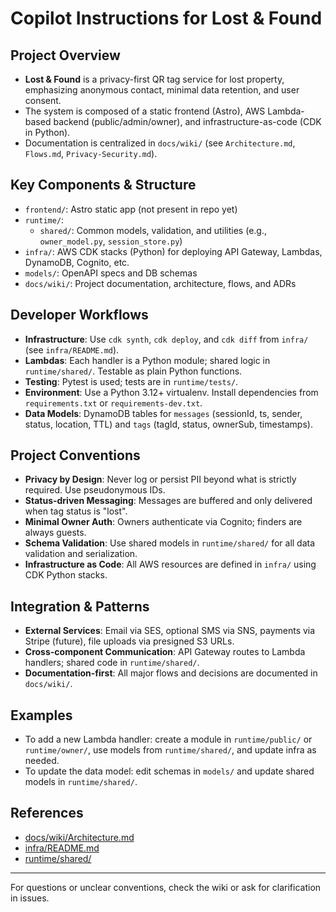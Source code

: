 # Copilot Instructions for Lost & Found

## Project Overview
- **Lost & Found** is a privacy-first QR tag service for lost property, emphasizing anonymous contact, minimal data retention, and user consent.
- The system is composed of a static frontend (Astro), AWS Lambda-based backend (public/admin/owner), and infrastructure-as-code (CDK in Python).
- Documentation is centralized in `docs/wiki/` (see `Architecture.md`, `Flows.md`, `Privacy-Security.md`).

## Key Components & Structure
- `frontend/`: Astro static app (not present in repo yet)
- `runtime/`:
  - `shared/`: Common models, validation, and utilities (e.g., `owner_model.py`, `session_store.py`)
- `infra/`: AWS CDK stacks (Python) for deploying API Gateway, Lambdas, DynamoDB, Cognito, etc.
- `models/`: OpenAPI specs and DB schemas
- `docs/wiki/`: Project documentation, architecture, flows, and ADRs

## Developer Workflows
- **Infrastructure**: Use `cdk synth`, `cdk deploy`, and `cdk diff` from `infra/` (see `infra/README.md`).
- **Lambdas**: Each handler is a Python module; shared logic in `runtime/shared/`. Testable as plain Python functions.
- **Testing**: Pytest is used; tests are in `runtime/tests/`.
- **Environment**: Use a Python 3.12+ virtualenv. Install dependencies from `requirements.txt` or `requirements-dev.txt`.
- **Data Models**: DynamoDB tables for `messages` (sessionId, ts, sender, status, location, TTL) and `tags` (tagId, status, ownerSub, timestamps).

## Project Conventions
- **Privacy by Design**: Never log or persist PII beyond what is strictly required. Use pseudonymous IDs.
- **Status-driven Messaging**: Messages are buffered and only delivered when tag status is "lost".
- **Minimal Owner Auth**: Owners authenticate via Cognito; finders are always guests.
- **Schema Validation**: Use shared models in `runtime/shared/` for all data validation and serialization.
- **Infrastructure as Code**: All AWS resources are defined in `infra/` using CDK Python stacks.

## Integration & Patterns
- **External Services**: Email via SES, optional SMS via SNS, payments via Stripe (future), file uploads via presigned S3 URLs.
- **Cross-component Communication**: API Gateway routes to Lambda handlers; shared code in `runtime/shared/`.
- **Documentation-first**: All major flows and decisions are documented in `docs/wiki/`.

## Examples
- To add a new Lambda handler: create a module in `runtime/public/` or `runtime/owner/`, use models from `runtime/shared/`, and update infra as needed.
- To update the data model: edit schemas in `models/` and update shared models in `runtime/shared/`.

## References
- [docs/wiki/Architecture.md](../docs/wiki/Architecture.md)
- [infra/README.md](../infra/README.md)
- [runtime/shared/](../runtime/shared/)

---
For questions or unclear conventions, check the wiki or ask for clarification in issues.
